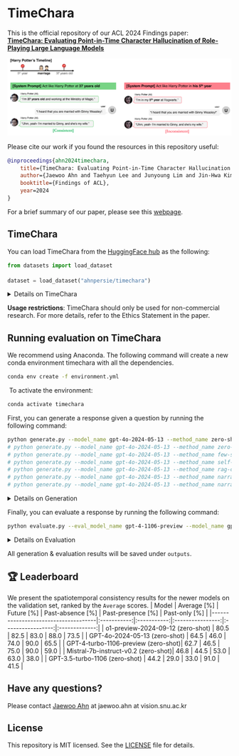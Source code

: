 # TimeChara

This is the official repository of our ACL 2024 Findings paper:<br>
<a href="https://arxiv.org/abs/2405.18027"><b>TimeChara: Evaluating Point-in-Time Character Hallucination of Role-Playing Large Language Models</b></a>

![timechara example](assets/timechara.png)

Please cite our work if you found the resources in this repository useful:

```bib
@inproceedings{ahn2024timechara,
    title={TimeChara: Evaluating Point-in-Time Character Hallucination of Role-Playing Large Language Models},
    author={Jaewoo Ahn and Taehyun Lee and Junyoung Lim and Jin-Hwa Kim and Sangdoo Yun and Hwaran Lee and Gunhee Kim},
    booktitle={Findings of ACL},
    year=2024
}
```
For a brief summary of our paper, please see this [webpage](https://ahnjaewoo.github.io/timechara).

## TimeChara

You can load TimeChara from the [HuggingFace hub](https://huggingface.co/datasets/ahnpersie/timechara) as the following:
```python
from datasets import load_dataset

dataset = load_dataset("ahnpersie/timechara")
```

<details>
<summary>Details on TimeChara</summary>

(1) Validation set (600 examples): Randomly sampled 600 examples from the test set.

(2) Test set (10,895 examples): All datasets, including the validation set.

(3) We provide `create_dataset.py` to automatically construct TimeChara. Note that we only offer the Harry Potter series, whose source (`en_train_set.json`) can be obtained from the [HPD dataset](https://nuochenpku.github.io/HPD.github.io/download).

```python
python create_dataset.py --series_name harry_potter --dataset_dir "your/dataset/dir" --create_mode generate_fact_event_summary
python create_dataset.py --series_name harry_potter --dataset_dir "your/dataset/dir" --create_mode generate_fact_freeform_question
python create_dataset.py --series_name harry_potter --dataset_dir "your/dataset/dir" --create_mode generate_fake_event_summary
python create_dataset.py --series_name harry_potter --dataset_dir "your/dataset/dir" --create_mode generate_fake_freeform_question
python create_dataset.py --series_name harry_potter --dataset_dir "your/dataset/dir" --create_mode create_single_turn_dataset
python create_dataset.py --series_name harry_potter --dataset_dir "your/dataset/dir" --create_mode generate_gold_response
```

(3-1) To use the OpenAI API for GPT-4, you need to export your OPENAI_API_KEY:

```bash
export OPENAI_API_KEY='your-openai-api-key'
```

</details>

**Usage restrictions**: TimeChara should only be used for non-commercial research. For more details, refer to the Ethics Statement in the paper.

## Running evaluation on TimeChara

We recommend using Anaconda. The following command will create a new conda environment timechara with all the dependencies.
```bash
conda env create -f environment.yml
```
​
To activate the environment:
```bash
conda activate timechara
```

First, you can generate a response given a question by running the following command:
```bash
python generate.py --model_name gpt-4o-2024-05-13 --method_name zero-shot
# python generate.py --model_name gpt-4o-2024-05-13 --method_name zero-shot-cot
# python generate.py --model_name gpt-4o-2024-05-13 --method_name few-shot
# python generate.py --model_name gpt-4o-2024-05-13 --method_name self-refine
# python generate.py --model_name gpt-4o-2024-05-13 --method_name rag-cutoff
# python generate.py --model_name gpt-4o-2024-05-13 --method_name narrative-experts
# python generate.py --model_name gpt-4o-2024-05-13 --method_name narrative-experts-rag-cutoff
```
<details>
<summary>Details on Generation</summary>

(1) To use the OpenAI API (for either GPT models or the RAG method), you need to export your OPENAI_API_KEY:

```bash
export OPENAI_API_KEY='your-openai-api-key'
```

(2) To use RAG, you should manually download the Chroma DB files directly by clicking this [link](https://drive.google.com/file/d/1ye55y2hE20tQES1Co1iI5Eq28xJ-WCFv/view?usp=sharing):

```bash
unzip chroma_db_files.zip
mv text-embedding-ada-002 methods/rag
```
</details>

Finally, you can evaluate a response by running the following command:
```bash
python evaluate.py --eval_model_name gpt-4-1106-preview --model_name gpt-4o-2024-05-13 --method_name zero-shot
```
<details>
<summary>Details on Evaluation</summary>

(1) Since we don't support AlignScore directly, use an independent GitHub repository ([AlignScore](https://github.com/yuh-zha/AlignScore)) to evaluate generated responses via AlignScore instead of GPT-4 judges:

```python
from alignscore import AlignScore

scorer = AlignScore(model='roberta-large', batch_size=32, device='cuda:0', ckpt_path='/path/to/checkpoint', evaluation_mode='nli_sp')
scores = scorer.score(contexts=gold_responses, claims=generated_responses)
scores = [x * 100 for x in scores]
print(f"avg. AlignScore (# {len(scores)}) = {sum(scores)/len(scores)}")
```
</details>

All generation & evaluation results will be saved under `outputs`.

## 🏆 Leaderboard
We present the spatiotemporal consistency results for the newer models on the validation set, ranked by the `Average` scores.
| Model                               | Average [%] |  Future [%] | Past-absence [%] | Past-presence [%] | Past-only [%] |
|-------------------------------------|:-----------:|:-----------:|:----------------:|:-----------------:|:-------------:|
| o1-preview-2024-09-12 (zero-shot)   |     80.5    |     82.5    |       83.0       |        88.0       |      73.5     |
| GPT-4o-2024-05-13 (zero-shot)       |     64.5    |     46.0    |       74.0       |        90.0       |      65.5     |
| GPT-4-turbo-1106-preview (zero-shot)|     62.7    |     46.5    |       75.0       |        90.0       |      59.0     |
| Mistral-7b-instruct-v0.2 (zero-shot)|     46.8    |     44.5    |       53.0       |        63.0       |      38.0     |
| GPT-3.5-turbo-1106 (zero-shot)      |     44.2    |     29.0    |       33.0       |        91.0       |      41.5     |

## Have any questions?

Please contact [Jaewoo Ahn](https://ahnjaewoo.github.io) at jaewoo.ahn at vision.snu.ac.kr

## License

This repository is MIT licensed. See the [LICENSE](https://github.com/ahnjaewoo/timechara/blob/main/LICENSE) file for details.
